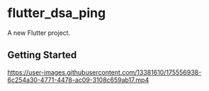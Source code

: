 # flutter_dsa_ping

A new Flutter project.

## Getting Started

https://user-images.githubusercontent.com/13381610/175556938-6c254a30-4771-4478-ac09-3108c659ab17.mp4



